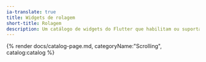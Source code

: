 ```yaml
---
ia-translate: true
title: Widgets de rolagem
short-title: Rolagem
description: Um catálogo de widgets do Flutter que habilitam ou suportam a rolagem.
---
```


{% render docs/catalog-page.md, categoryName:"Scrolling", catalog:catalog %}
